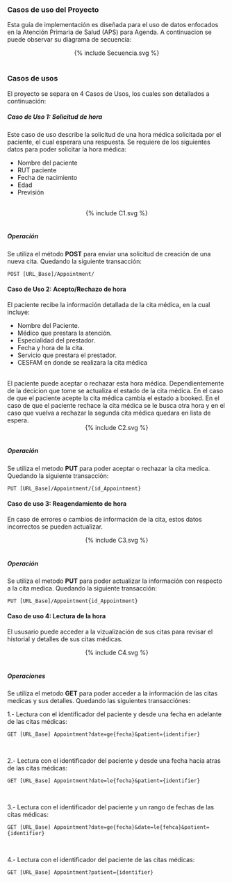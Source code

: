 ### Casos de uso del Proyecto
Esta guía de implementación es diseñada para el uso de datos enfocados en la Atención Primaria de Salud (APS) para Agenda. A continuacion se puede observar su diagrama de secuencia: 

<div align="center" >
  {% include Secuencia.svg %}
</div>
<br clear="all"/>

### Casos de usos
El proyecto se separa en 4 Casos de Usos, los cuales son detallados a continuación:

##### Caso de Uso 1: Solicitud de hora
Este caso de uso describe la solicitud de una hora médica solicitada por el paciente, el cual esperara una respuesta.  Se requiere de los siguientes datos para poder solicitar la hora médica:
<br>
* Nombre del paciente
* RUT paciente
* Fecha de nacimiento
* Edad
* Previsión
<br>

<div align="center" >
  {% include C1.svg %}
</div>
<br clear="all"/>

##### Operación
Se utiliza el método **POST** para enviar una solicitud de creación de una nueva cita. Quedando la siguiente transacción:
<br>

```
POST [URL_Base]/Appointment/
```

#### Caso de Uso 2: Acepto/Rechazo de hora 
El paciente recibe la información detallada de la cita médica, en la cual incluye:
* Nombre del Paciente.
* Médico que prestara la atención.
* Especialidad del prestador.
* Fecha y hora de la cita.
* Servicio que prestara el prestador.
* CESFAM en donde se realizara la cita médica
<br>
El paciente puede aceptar o rechazar esta hora médica. Dependientemente de la decicion que tome se actualiza el estado de la cita médica.
En el caso de que el paciente acepte la cita médica cambia el estado a booked.
En el caso de que el paciente rechace la cita médica se le busca otra hora y en el caso que vuelva a rechazar la segunda cita médica quedara en lista de espera.

<div align="center" >
  {% include C2.svg %}
</div>
<br clear="all"/>

##### Operación
Se utiliza el metodo **PUT** para poder aceptar o rechazar la cita medica. Quedando la siguiente transacción:
<br>

```
PUT [URL_Base]/Appointment/{id_Appointment}
```

#### Caso de uso 3: Reagendamiento de hora
En caso de errores o cambios de información de la cita, estos datos incorrectos se pueden actualizar.

<div align="center" >
  {% include C3.svg %}
</div>
<br clear="all"/>

##### Operación
Se utiliza el metodo **PUT** para poder actualizar la información con respecto a la cita medica. Quedando la siguiente transacción:
<br>

```
PUT [URL_Base]/Appointment{id_Appointment}
```

#### Caso de uso 4: Lectura de la hora
El ususario puede acceder a la vizualización de sus citas para revisar el historial y detalles de sus citas médicas.
<br>

<div align="center" >
  {% include C4.svg %}
</div>
<br clear="all"/>

##### Operaciones
Se utiliza el metodo **GET** para poder acceder a la información  de las citas medicas y sus detalles. Quedando las siguientes transacciónes:
<br>

1.- Lectura con el identificador del paciente y desde una fecha en adelante de las citas médicas:
<br>

```
GET [URL_Base] Appointment?date=ge{fecha}&patient={identifier}
```
<br>

2.- Lectura con el identificador del paciente y desde una fecha hacia atras de las citas médicas:
<br>

```
GET [URL_Base] Appointment?date=le{fecha}&patient={identifier}
```
<br>

3.- Lectura con el identificador del paciente y un rango de fechas de las citas médicas:
<br>

```
GET [URL_Base] Appointment?date=ge{fecha}&date=le{fehca}&patient={identifier}
```
<br>

4.- Lectura con el identificador del paciente de las citas médicas:
<br>

```
GET [URL_Base] Appointment?patient={identifier}
```
<br>